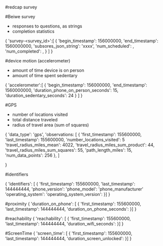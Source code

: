 #redcap survey

#Beiwe survey

- responses to questions, as strings
- completion statistics

{
        'survey-<survey_id>':[
                {
                    'begin_timestamp': 156000000,
                    'end_timestamp': 1560000000,
                    'subsores_json_string': 'xxxx',
                    'num_scheduled': ,
                    'num_completed': ,
                }
        ]
}


#device motion (accelerometer)

- amount of time device is on person
- amount of time spent sedentary

{
        'accelerometer':[
            {
                'begin_timestamp': 156000000,
                'end_timestamp': 1560000000,
                'duration_phone_on_person_seconds': 15,
                'duration_sedentary_seconds': 24
            }
        ]
}


#GPS

- number of locations visited
- total distance traveled
- radius of travel area (sum of squares)

{
	'data_type': 'gps',
	'observations: [
                {
                        'first_timestamp': 155600000,
                        'last_timestamp': 155600000,
                        'number_locations_visited': 5
                        'travel_radius_miles_mean': 4022,
			'travel_radius_miles_sum_product': 44,
			'travel_radius_miles_sum_squares': 55,
			'path_length_miles': 15,
			'num_data_points': 256
		},
	]


}

#identifiers

{
    'identifiers': [
         { 
             'first_timestamp': 155600000,
             'last_timestamp': 144444444,
             'phone_version':
             'phone_model':
             'phone_manufacturer'
             'operating_system':
             'operating_system_version':
    }]
}

#proximity
{
    'duration_on_phone': [
         { 
             'first_timestamp': 155600000,
             'last_timestamp': 144444444,
             'duration_on_phone_seconds':
    }]
}


#reachability
{
    'reachability': [
         { 
             'first_timestamp': 155600000,
             'last_timestamp': 144444444,
             'duration_wifi_seconds':
    }]
}

#ScreenTime
{
    'screen_time': [
         { 
             'first_timestamp': 155600000,
             'last_timestamp': 144444444,
             'duration_screen_unlocked':
    }]
}


